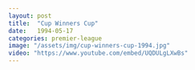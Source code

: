 ```yaml
---
layout: post
title:  "Cup Winners Cup"
date:   1994-05-17
categories: premier-league
image: "/assets/img/cup-winners-cup-1994.jpg"
video: "https://www.youtube.com/embed/UQDULgLXwBs"
---
```

